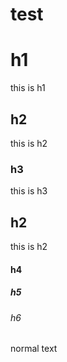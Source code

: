 # test
# h1
this is h1
## h2
this is h2
### h3
this is h3
## h2
this is h2
#### h4
##### h5
###### h6
normal text 